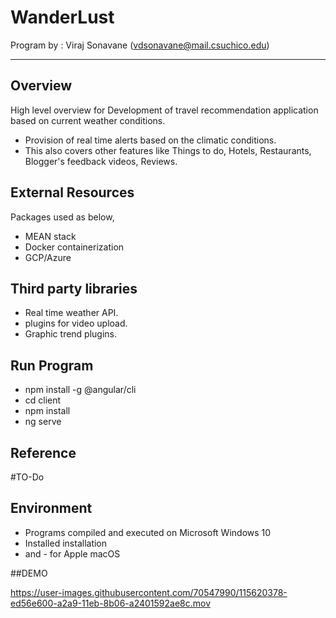 # WanderLust 

Program by : Viraj Sonavane (vdsonavane@mail.csuchico.edu)
			 
------------------------------------------------------------------------------------------------------------------------------------
## Overview

High level overview for Development of travel recommendation application based on current weather conditions.
- Provision of real time alerts based on the climatic conditions.
- This also covers other features like Things to do, Hotels, Restaurants, Blogger's feedback videos, Reviews.


## External Resources

Packages used as below,
- MEAN stack 
- Docker containerization
- GCP/Azure

## Third party libraries
 -  Real time weather API.
 - plugins for video upload.
 - Graphic trend plugins.

## Run Program 
 - npm install -g @angular/cli
 - cd client	
 - npm install
 - ng serve

## Reference 
#TO-Do


## Environment

- Programs compiled and executed on Microsoft Windows 10 
- Installed <npm package name> installation
- and <npm package name>- for Apple macOS 

##DEMO

https://user-images.githubusercontent.com/70547990/115620378-ed56e600-a2a9-11eb-8b06-a2401592ae8c.mov


